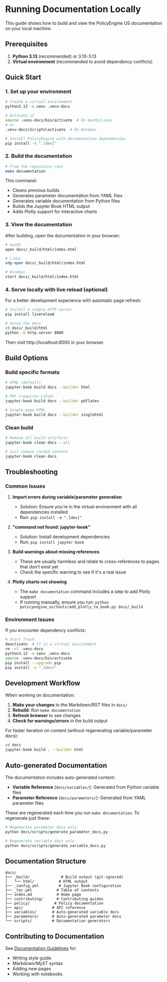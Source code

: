 # Running Documentation Locally

This guide shows how to build and view the PolicyEngine US documentation on your local machine.

## Prerequisites

1. **Python 3.13** (recommended) or 3.10-3.13
2. **Virtual environment** (recommended to avoid dependency conflicts)

## Quick Start

### 1. Set up your environment

```bash
# Create a virtual environment
python3.13 -m venv .venv-docs

# Activate it
source .venv-docs/bin/activate  # On macOS/Linux
# or
.venv-docs\Scripts\activate  # On Windows

# Install PolicyEngine with documentation dependencies
pip install -e ".[dev]"
```

### 2. Build the documentation

```bash
# From the repository root
make documentation
```

This command:
- Cleans previous builds
- Generates parameter documentation from YAML files
- Generates variable documentation from Python files  
- Builds the Jupyter Book HTML output
- Adds Plotly support for interactive charts

### 3. View the documentation

After building, open the documentation in your browser:

```bash
# macOS
open docs/_build/html/index.html

# Linux
xdg-open docs/_build/html/index.html

# Windows
start docs/_build/html/index.html
```

### 4. Serve locally with live reload (optional)

For a better development experience with automatic page refresh:

```bash
# Install a simple HTTP server
pip install livereload

# Serve the docs
cd docs/_build/html
python -m http.server 8000
```

Then visit http://localhost:8000 in your browser.

## Build Options

### Build specific formats

```bash
# HTML (default)
jupyter-book build docs --builder html

# PDF (requires LaTeX)
jupyter-book build docs --builder pdflatex

# Single-page HTML
jupyter-book build docs --builder singlehtml
```

### Clean build

```bash
# Remove all build artifacts
jupyter-book clean docs --all

# Just remove cached content
jupyter-book clean docs
```

## Troubleshooting

### Common Issues

1. **Import errors during variable/parameter generation**
   - Solution: Ensure you're in the virtual environment with all dependencies installed
   - Run: `pip install -e ".[dev]"`

2. **"command not found: jupyter-book"**
   - Solution: Install development dependencies
   - Run: `pip install jupyter-book`

3. **Build warnings about missing references**
   - These are usually harmless and relate to cross-references to pages that don't exist yet
   - Check the specific warning to see if it's a real issue

4. **Plotly charts not showing**
   - The `make documentation` command includes a step to add Plotly support
   - If running manually, ensure you run: `python policyengine_us/tools/add_plotly_to_book.py docs/_build`

### Environment Issues

If you encounter dependency conflicts:

```bash
# Start fresh
deactivate  # If in a virtual environment
rm -rf .venv-docs
python3.13 -m venv .venv-docs
source .venv-docs/bin/activate
pip install --upgrade pip
pip install -e ".[dev]"
```

## Development Workflow

When working on documentation:

1. **Make your changes** to the Markdown/RST files in `docs/`
2. **Rebuild**: Run `make documentation` 
3. **Refresh browser** to see changes
4. **Check for warnings/errors** in the build output

For faster iteration on content (without regenerating variable/parameter docs):

```bash
cd docs
jupyter-book build . --builder html
```

## Auto-generated Documentation

The documentation includes auto-generated content:

- **Variable Reference** (`docs/variables/`): Generated from Python variable files
- **Parameter Reference** (`docs/parameters/`): Generated from YAML parameter files

These are regenerated each time you run `make documentation`. To regenerate just these:

```bash
# Regenerate parameter docs only
python docs/scripts/generate_parameter_docs.py

# Regenerate variable docs only  
python docs/scripts/generate_variable_docs.py
```

## Documentation Structure

```
docs/
├── _build/              # Build output (git-ignored)
│   └── html/           # HTML output
├── _config.yml         # Jupyter Book configuration
├── _toc.yml           # Table of contents
├── index.md           # Home page
├── contributing/      # Contributing guides
├── policy/           # Policy documentation
├── api/             # API reference
├── variables/       # Auto-generated variable docs
├── parameters/      # Auto-generated parameter docs
└── scripts/         # Documentation generators
```

## Contributing to Documentation

See [Documentation Guidelines](documentation.md) for:
- Writing style guide
- Markdown/MyST syntax
- Adding new pages
- Working with notebooks